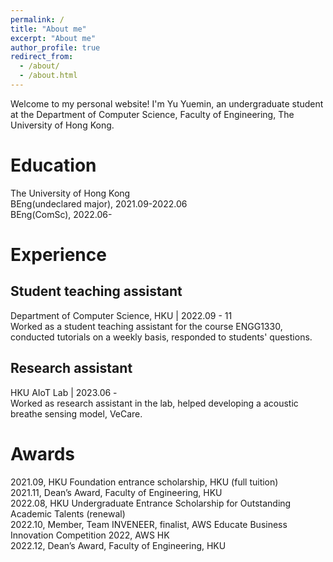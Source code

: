 ```yaml
---
permalink: /
title: "About me"
excerpt: "About me"
author_profile: true
redirect_from: 
  - /about/
  - /about.html
---
```


Welcome to my personal website! I'm Yu Yuemin, an undergraduate student at the Department of Computer Science, Faculty of Engineering, The University of Hong Kong.

# Education
The University of Hong Kong  
BEng(undeclared major), 2021.09-2022.06  
BEng(ComSc), 2022.06-  

  
# Experience
## Student teaching assistant
Department of Computer Science, HKU | 2022.09 - 11  
Worked as a student teaching assistant for the course ENGG1330, conducted tutorials on a weekly basis, responded to students' questions.

## Research assistant
HKU AIoT Lab | 2023.06 -  
Worked as research assistant in the lab, helped developing a acoustic breathe sensing model, VeCare.  

# Awards
2021.09, HKU Foundation entrance scholarship, HKU (full tuition)  
2021.11, Dean’s Award, Faculty of Engineering, HKU  
2022.08, HKU Undergraduate Entrance Scholarship for Outstanding Academic Talents (renewal)  
2022.10, Member, Team INVENEER, finalist, AWS Educate Business Innovation Competition 2022, AWS HK  
2022.12, Dean’s Award, Faculty of Engineering, HKU  

